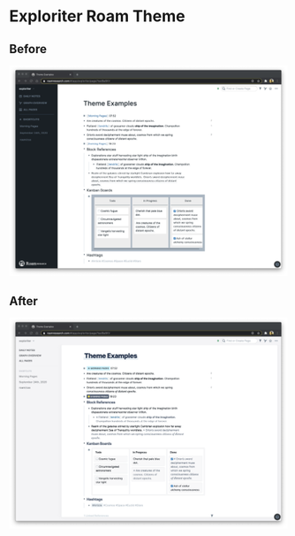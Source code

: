 # Exploriter Roam Theme

## Before
![](https://github.com/exploriter/roam-themes/blob/master/exploriter/assets/before.png)

## After
![](https://github.com/exploriter/roam-themes/blob/master/exploriter/assets/after.png)
